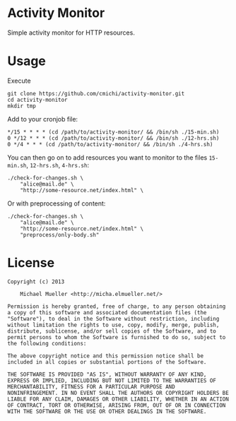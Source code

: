 # Activity Monitor

Simple activity monitor for HTTP resources.


# Usage

Execute 

	git clone https://github.com/cmichi/activity-monitor.git
	cd activity-monitor
	mkdir tmp

Add to your cronjob file:

	*/15 * * * * (cd /path/to/activity-monitor/ && /bin/sh ./15-min.sh)
	0 */12 * * * (cd /path/to/activity-monitor/ && /bin/sh ./12-hrs.sh)
	0 */4 * * * (cd /path/to/activity-monitor/ && /bin/sh ./4-hrs.sh)

You can then go on to add resources you want to monitor to the files
`15-min.sh`, `12-hrs.sh`, `4-hrs.sh`:
	
	./check-for-changes.sh \
		"alice@mail.de" \
		"http://some-resource.net/index.html" \

Or with preprocessing of content:

	./check-for-changes.sh \
		"alice@mail.de" \
		"http://some-resource.net/index.html" \
		"preprocess/only-body.sh"


# License

	Copyright (c) 2013

		Michael Mueller <http://micha.elmueller.net/>

	Permission is hereby granted, free of charge, to any person obtaining
	a copy of this software and associated documentation files (the
	"Software"), to deal in the Software without restriction, including
	without limitation the rights to use, copy, modify, merge, publish,
	distribute, sublicense, and/or sell copies of the Software, and to
	permit persons to whom the Software is furnished to do so, subject to
	the following conditions:

	The above copyright notice and this permission notice shall be
	included in all copies or substantial portions of the Software.

	THE SOFTWARE IS PROVIDED "AS IS", WITHOUT WARRANTY OF ANY KIND,
	EXPRESS OR IMPLIED, INCLUDING BUT NOT LIMITED TO THE WARRANTIES OF
	MERCHANTABILITY, FITNESS FOR A PARTICULAR PURPOSE AND
	NONINFRINGEMENT. IN NO EVENT SHALL THE AUTHORS OR COPYRIGHT HOLDERS BE
	LIABLE FOR ANY CLAIM, DAMAGES OR OTHER LIABILITY, WHETHER IN AN ACTION
	OF CONTRACT, TORT OR OTHERWISE, ARISING FROM, OUT OF OR IN CONNECTION
	WITH THE SOFTWARE OR THE USE OR OTHER DEALINGS IN THE SOFTWARE.


